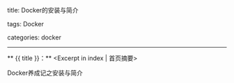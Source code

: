 title: Docker的安装与简介

tags: Docker

categories: docker

---

** {{ title }}：** <Excerpt in index | 首页摘要>

Docker养成记之安装与简介

<!-- more -->